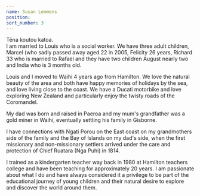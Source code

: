 ```yaml
---
name: Susan Lemmens
position:
sort_number: 3
---
```


Tēna koutou katoa.<br>I am married to Louis who is a social worker. We have three adult children, Marcel (who sadly passed away aged 22 in 2005, Felicity 26 years, Richard 33 who is married to Rafael and they have two children August nearly two and India who is 3 months old.

Louis and I moved to Waihi 4 years ago from Hamilton. We love the natural beauty of the area and both have happy memories of holidays by the sea, and love living close to the coast. We have a Ducati motorbike and love exploring New Zealand and particularly enjoy the twisty roads of the Coromandel.

My dad was born and raised in Paeroa and my mum's grandfather was a gold miner in Waihi, eventually settling his family in Gisborne.

I have connections with Ngati Porou on the East coast on my grandmothers side of the family and the Bay of Islands on my dad's side, when the first missionary and non-missionary settlers arrived under the care and protection of Chief Ruatara (Nga Puhi) in 1814.

I trained as a kindergarten teacher way back in 1980 at Hamilton teachers college and have been teaching for approximately 20 years. I am passionate about what I do and have always considered it a privilege to be part of the educational journey of young children and their natural desire to explore and discover the world around them.